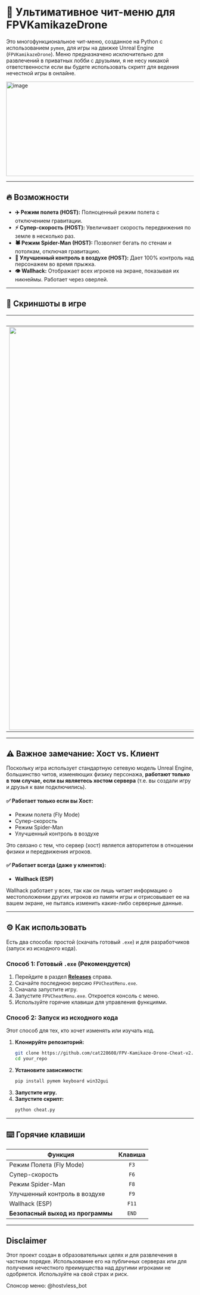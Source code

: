 # 🚀 Ультимативное чит-меню для FPVKamikazeDrone

Это многофункциональное чит-меню, созданное на Python с использованием `pymem`, для игры на движке Unreal Engine (`FPVKamikazeDrone`). Меню предназначено исключительно для развлечений в приватных лобби с друзьями, я не несу никакой ответственности если вы будете использовать скрипт для ведения нечестной игры в онлайне.

<img width="575" height="253" alt="image" src="https://github.com/user-attachments/assets/f145a854-8273-4b66-bdfe-063df7ec4c27" />

---

## 🔥 Возможности

*   **✈️ Режим полета (HOST):** Полноценный режим полета с отключением гравитации.
*   **⚡ Супер-скорость (HOST):** Увеличивает скорость передвижения по земле в несколько раз.
*   **🕷️ Режим Spider-Man (HOST):** Позволяет бегать по стенам и потолкам, отключая гравитацию.
*   **💨 Улучшенный контроль в воздухе (HOST):** Дает 100% контроль над персонажем во время прыжка.
*   **👁️ Wallhack:** Отображает всех игроков на экране, показывая их никнеймы. Работает через оверлей.

---

## 📸 Скриншоты в игре

| Wallhack (ESP) в действии | Меню в консоли |
| :-----------------------: | :---------------: |
| <img width="1908" height="1079" alt="image" src="https://github.com/user-attachments/assets/2cd3ae5c-145e-4760-8e4f-67011023448b" /> | <img width="1352" height="807" alt="image" src="https://github.com/user-attachments/assets/104e731e-fd11-428e-b47f-c68d8483a341" />

---

## ⚠️ Важное замечание: Хост vs. Клиент

Поскольку игра использует стандартную сетевую модель Unreal Engine, большинство читов, изменяющих физику персонажа, **работают только в том случае, если вы являетесь хостом сервера** (т.е. вы создали игру и друзья к вам подключились).

#### ✅ Работает только если вы Хост:
*   Режим полета (Fly Mode)
*   Супер-скорость
*   Режим Spider-Man
*   Улучшенный контроль в воздухе

Это связано с тем, что сервер (хост) является авторитетом в отношении физики и передвижения игроков.

#### ✅ Работает всегда (даже у клиентов):
*   **Wallhack (ESP)**

Wallhack работает у всех, так как он лишь читает информацию о местоположении других игроков из памяти игры и отрисовывает ее на вашем экране, не пытаясь изменить какие-либо серверные данные.

---

## ⚙️ Как использовать

Есть два способа: простой (скачать готовый `.exe`) и для разработчиков (запуск из исходного кода).

### Способ 1: Готовый `.exe` (Рекомендуется)

1.  Перейдите в раздел **[Releases](https://github.com/cat228608/FPV-Kamikaze-Drone-Cheat-v2/releases)** справа.
2.  Скачайте последнюю версию `FPVCheatMenu.exe`.
3.  Сначала запустите игру.
4.  Запустите `FPVCheatMenu.exe`. Откроется консоль с меню.
5.  Используйте горячие клавиши для управления функциями.

### Способ 2: Запуск из исходного кода

Этот способ для тех, кто хочет изменять или изучать код.

1.  **Клонируйте репозиторий:**
    ```bash
    git clone https://github.com/cat228608/FPV-Kamikaze-Drone-Cheat-v2.git
    cd your_repo
    ```
2.  **Установите зависимости:**
    ```bash
    pip install pymem keyboard win32gui
    ```
3.  **Запустите игру.**
4.  **Запустите скрипт:**
    ```bash
    python cheat.py
    ```

---

## ⌨️ Горячие клавиши

| Функция | Клавиша |
| --------------------------- | :-------: |
| Режим Полета (Fly Mode) | `F3` |
| Супер-скорость | `F6` |
| Режим Spider-Man | `F8` |
| Улучшенный контроль в воздухе | `F9` |
| Wallhack (ESP) | `F11` |
| **Безопасный выход из программы** | `END` |

---

## Disclaimer

Этот проект создан в образовательных целях и для развлечения в частном порядке. Использование его на публичных серверах или для получения нечестного преимущества над другими игроками не одобряется. Используйте на свой страх и риск.

Спонсор меню: @hostvless_bot
